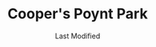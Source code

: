 ---
layout: location-page
date: Last Modified
description: "Local COVID-19 testing is available at Cooper's Poynt Park in Camden, New Jersey, USA."
permalink: "locations/new-jersey/camden/coopers-poynt-park/"
tags:
  - locations
  - new-jersey
title: Cooper's Poynt Park
uniqueName: coopers-poynt-park
state: New Jersey
stateAbbr: NJ
hood: "Camden County"
address: "801 Delaware Ave"
city: "Camden"
zip: "08102"
zipsNearby: "08888 08889 07095 08801 08802 08803 07920 07939 07921 07823 07924 08804 08805 08807 08808 07829 07830 07831 08809 08810 08812 08816 08817 08818 08820 08837 08899 07023 07931 08821 08822 08823 08825 07934 08826 08827 08828 08829 08844 08830 08831 08832 08824 08833 07938 08834 07853 08835 08836 08840 08846 08848 07946 08850 08852 08853 08901 08902 08903 08904 08905 08906 08933 08989 08857 08858 07863 08859 07977 08861 08862 08863 08865 08854 08855 08867 07059 07060 07061 07062 07063 07069 07978 07865 07979 08868 07067 08869 08870 08871 08872 07870 07076 07077 08873 08875 08890 08876 08879 08880 07080 08882 08884 08885 08886 07980 08887 07882 19701 19936 19703 19938 19706 19901 19902 19903 19904 19905 19906 19707 19955 19708 19961 19709 19710 19702 19711 19712 19713 19714 19715 19716 19717 19718 19725 19726 19720 19721 19730 19731 19732 19733 19977 19734 19735 19801 19802 19803 19804 19805 19806 19807 19808 19809 19810 19850 19880 19884 19885 19886 19890 19891 19892 19893 19894 19895 19896 19897 19898 19899 19736 08201 08205 07710 07711 08501 08720 08001 07712 08004 08401 08402 08403 08404 08405 08406 08202 07717 08005 08006 08007 08721 08008 08722 08502 07715 07719 08009 08010 08011 08012 08504 08505 07720 08723 08724 08014 08302 08730 08203 08015 08310 08016 08101 08102 08103 08104 08105 08106 08107 08108 08109 08110 08210 08018 08311 08019 08002 08003 08034 08020 08510 08526 08312 08021 07721 08213 07722 08022 08511 08512 08514 08515 08023 08313 08314 08214 08315 08316 08317 07724 07799 08215 08318 08217 07726 08319 08025 08320 07727 08518 08731 08321 08322 07728 08026 08027 08028 08029 08030 08218 08323 08032 08033 08035 08036 08037 08038 08039 07730 08324 08520 07733 08525 07731 08732 08527 08041 08042 07735 08528 08043 08733 08759 08701 08530 08326 08734 08735 08045 08220 08327 07738 08221 08048 08049 08328 08050 08736 08738 08051 08052 07746 08053 08223 07747 08329 08330 08055 08056 07748 08332 08340 08341 08342 08343 08057 07751 08059 08060 08054 08061 08062 08063 07752 07753 07754 08533 08344 08224 08064 08345 08346 08347 08739 08225 07755 08226 08740 07756 08230 08231 08065 08066 08067 08068 08534 08069 08070 08535 08741 08071 08536 08232 08234 08742 08240 08348 08349 08241 08540 08541 08542 08543 08544 08550 08072 08073 07701 07702 07709 08350 08074 08551 08075 08076 08077 08553 08554 08555 08556 08352 08078 08079 08750 08243 08751 08752 08557 08080 08353 08081 08558 08083 08244 08245 08031 08099 08246 07762 08559 08084 08248 08085 07763 08086 08560 08753 08754 08755 08756 08757 08601 08602 08603 08604 08605 08606 08607 08608 08609 08610 08611 08618 08619 08620 08625 08628 08629 08638 08640 08641 08645 08646 08647 08648 08650 08666 08690 08691 08695 08250 08087 08088 08360 08361 08362 08758 08089 08090 08091 08092 08093 07765 08094 08046 08561 08095 08270 08096 08097 08098 08562 19501 17501 18011 18101 18102 18103 18104 18105 18106 18109 18195 19503 17503 19504 18014 19505 18015 18016 18017 18018 18020 18025 17505 19508 19510 17506 19511 17507 19512 18031 18032 19516 18034 18035 17509 18036 18037 17517 19518 17518 18039 19519 17519 18041 18040 18042 18043 18044 18045 18046 19520 18049 18098 18099 17522 17549 19522 18051 17527 19523 19525 17529 18054 18055 18056 17533 17534 17535 17536 19530 17537 17573 18059 19533 18001 18002 18003 19534 17540 19535 18060 19536 18062 19538 19539 19540 19541 19542 19543 17555 18064 18065 19545 17557 17560 18066 18067 18068 19547 18069 18070 17562 17563 18074 19548 17566 19601 19602 19603 19604 19605 19606 19607 19608 19609 19610 19611 19612 17567 18073 18076 17568 17569 18077 19551 17572 18078 19555 18079 17576 18081 17578 18083 17579 18084 17580 18085 19560 17581 19562 18087 19564 19565 18052 17584 17585 18092 19001 19002 19420 19003 19310 19311 19004 18910 19020 19021 19312 19421 18911 19422 19424 19316 19007 19008 19009 19010 18912 18913 19423 19317 18914 19012 19013 19014 19015 19016 19022 19017 19425 19319 19018 19320 19330 19426 19473 18915 19331 19339 19340 19428 19429 19397 19398 19399 19430 18916 19023 19432 19333 19335 19372 18901 18902 18933 19026 18917 18918 19028 19027 18920 19029 19341 19353 19030 18921 19031 19032 19033 18922 19025 19034 19048 19049 18923 19435 18925 18926 19035 19342 19343 19036 19038 19039 19437 19438 19441 19040 19440 19041 18927 18928 19043 19098 19344 19044 19006 19345 18929 19046 19346 19347 19348 19442 18930 19443 19444 18931 19350 19047 19053 19446 19050 19450 19052 19054 19055 19056 19057 19058 19351 19352 18932 19354 19451 19355 19060 19061 18934 19037 19063 19064 19065 19086 19091 19357 19066 18935 19358 18936 19067 19070 19072 18938 19360 18940 19073 19401 19403 19404 19405 19406 19407 19408 19409 19415 19436 19454 19455 19477 19074 19362 19456 19075 18942 19363 19301 19457 19365 18943 18944 19019 19092 19093 19099 19101 19102 19103 19104 19105 19106 19107 19108 19109 19110 19111 19112 19113 19114 19115 19116 19118 19119 19120 19121 19122 19123 19124 19125 19126 19127 19128 19129 19130 19131 19132 19133 19134 19135 19136 19137 19138 19139 19140 19141 19142 19143 19144 19145 19146 19147 19148 19149 19150 19151 19152 19153 19154 19155 19160 19161 19162 19170 19171 19172 19173 19175 19176 19177 19178 19179 19181 19182 19183 19184 19185 19187 19188 19190 19191 19192 19193 19194 19195 19196 19197 19244 19255 19453 19460 18946 18947 18949 19462 19366 18950 19367 19464 19465 19076 18951 18953 18955 19078 19468 18956 19369 19470 18957 18958 19472 18960 19079 18962 19474 18963 18924 18964 18954 18966 18968 19475 19478 19371 19081 18969 19373 19374 18970 18971 19375 18972 19082 19083 19480 19481 19482 19484 19485 19493 19494 19495 19496 19085 19376 18974 18991 18976 18977 19080 19087 19088 19089 19380 19381 19382 19383 19388 19318 19390 19486 19395 19090 19094 19490 18979 18980 19095 19096 19492 18981 21913 21914 21915 21916 21917 21918 21034 21919 21920 21921 21922 21635 21930 21078 21650 21651 21901 21902 21903 21904 21911 21912 08922 08988 19488 19489 19640 19887 19889 18175 19483 19487" 
mapUrl: "http://maps.apple.com/?q=Coopers+Poynt+Park&address=801+Delaware+Ave,Camden,New+Jersey,08102"
locationType: Drive-thru or walk-in
phone: "856-968-7100"
website: "https://covid19.nj.gov/locations?query=Testing+Centers&tabOrder=all%2CpromotedContent%2Clocations%2Cresources%2Cstatus%2CNJfaqs%2CAASfaqs%2Ccoronavirus"
onlineBooking: undefined
closed: undefined
closedUpdate: April 18th, 2020
notes: "Requires doctor's referral. Only for individuals with symptoms. Local residents only."
days: Weekdays
hours: Noon-4PM
ctaMessage: Learn more
ctaUrl: "https://covid19.nj.gov/locations?query=Testing+Centers&tabOrder=all%2CpromotedContent%2Clocations%2Cresources%2Cstatus%2CNJfaqs%2CAASfaqs%2Ccoronavirus"
---